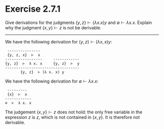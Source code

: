 # Exercise 2.7.1

Give derivations for the judgments $\{ y, z \} \vdash (\lambda x. x) y$ and $\emptyset \vdash \lambda x. x$.
Explain why the judgment $\{x, y\} \vdash z$ is not be derivable.

---

We have the following derivation for $\{ y, z \} \vdash (\lambda x, x) y$:
```text
 ---------------
 {y, z, x}  ⊢  x
-----------------     ------------
{y, z}  ⊢  λ x. x     {y, z}  ⊢  y
----------------------------------
       {y, z}  ⊢ (λ x. x) y
```

We have the following derivation for $\emptyset \vdash \lambda x. x$:
```text
 ---------
 {x}  ⊢  x
------------
∅  ⊢  λ x. x
```

The judgement $\{x, y\} \vdash z$ does not hold:
the only free variable in the expression $z$ is $z$, which is not contained in $\{x, y\}$.
It is therefore not derivable.
